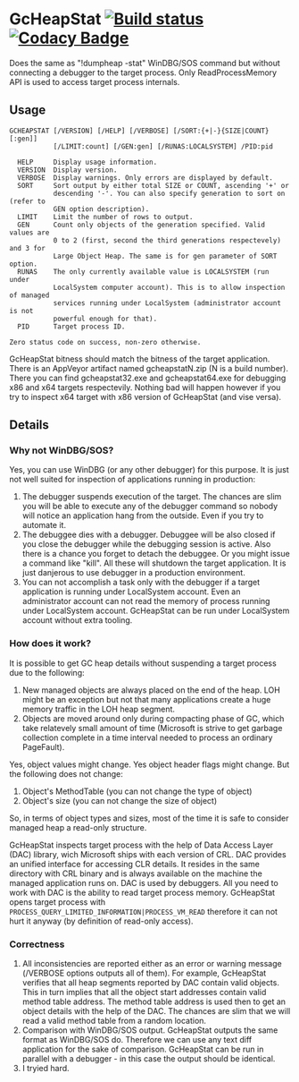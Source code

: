 # GcHeapStat [![Build status](https://ci.appveyor.com/api/projects/status/3pcm9r3rai06g891?svg=true)](https://ci.appveyor.com/project/alpinskiy/gcheapstat/build/artifacts) [![Codacy Badge](https://api.codacy.com/project/badge/Grade/3b99c9352dc7495383808c7824c0b420)](https://www.codacy.com/manual/malpinskiy/gcheapstat?utm_source=github.com&amp;utm_medium=referral&amp;utm_content=alpinskiy/gcheapstat&amp;utm_campaign=Badge_Grade)

Does the same as "!dumpheap -stat" WinDBG/SOS command but without connecting a debugger to the target process. Only ReadProcessMemory API is used to access target process internals. 
## Usage
```
GCHEAPSTAT [/VERSION] [/HELP] [/VERBOSE] [/SORT:{+|-}{SIZE|COUNT}[:gen]]
           [/LIMIT:count] [/GEN:gen] [/RUNAS:LOCALSYSTEM] /PID:pid

  HELP     Display usage information.
  VERSION  Display version.
  VERBOSE  Display warnings. Only errors are displayed by default.
  SORT     Sort output by either total SIZE or COUNT, ascending '+' or
           descending '-'. You can also specify generation to sort on (refer to
           GEN option description).
  LIMIT    Limit the number of rows to output.
  GEN      Count only objects of the generation specified. Valid values are
           0 to 2 (first, second the third generations respectevely) and 3 for
           Large Object Heap. The same is for gen parameter of SORT option.
  RUNAS    The only currently available value is LOCALSYSTEM (run under
           LocalSystem computer account). This is to allow inspection of managed
           services running under LocalSystem (administrator account is not
           powerful enough for that).
  PID      Target process ID.

Zero status code on success, non-zero otherwise.
```
GcHeapStat bitness should match the bitness of the target application. There is an AppVeyor artifact named gcheapstatN.zip (N is a build number). There you can find gcheapstat32.exe and gcheapstat64.exe for debugging x86 and x64 targets respectevily. Nothing bad will happen however if you try to inspect x64 target with x86 version of GcHeapStat (and vise versa). 
## Details
### Why not WinDBG/SOS?
Yes, you can use WinDBG (or any other debugger) for this purpose. It is just not well suited for inspection of applications running in production:
1. The debugger suspends execution of the target. The chances are slim you will be able to execute any of the debugger command so nobody will notice an application hang from the outside. Even if you try to automate it.
1. The debuggee dies with a debugger. Debuggee will be also closed if you close the debugger while the debugging session is active. Also there is a chance you forget to detach the debuggee. Or you might issue a command like "kill". All these will shutdown the target application. It is just danjerous to use debugger in a production environment.
1. You can not accomplish a task only with the debugger if a target application is running under LocalSystem account. Even an administrator account can not read the memory of process running under LocalSystem account. GcHeapStat can be run under LocalSystem account without extra tooling.
### How does it work?
It is possible to get GC heap details without suspending a target process due to the following:
1. New managed objects are always placed on the end of the heap. LOH might be an exception but not that many applications create a huge memory traffic in the LOH heap segment.
1. Objects are moved around only during compacting phase of GC, which take relatevely small amount of time (Microsoft is strive to get garbage collection complete in a time interval needed to process an ordinary PageFault).

Yes, object values might change. Yes object header flags might change. But the following does not change:
1. Object's MethodTable (you can not change the type of object)
1. Object's size (you can not change the size of object)

So, in terms of object types and sizes, most of the time it is safe to consider managed heap a read-only structure.

GcHeapStat inspects target process with the help of Data Access Layer (DAC) library, wich Microsoft ships with each version of CRL.
DAC provides an unified interface for accessing CLR details.
It resides in the same directory with CRL binary and is always available on the machine the managed application runs on.
DAC is used by debuggers. All you need to work with DAC is the ability to read target process memory. 
GcHeapStat opens target process with ```PROCESS_QUERY_LIMITED_INFORMATION|PROCESS_VM_READ``` therefore it can not hurt it anyway (by definition of read-only access).
### Correctness
1. All inconsistencies are reported either as an error or warning message (/VERBOSE options outputs all of them). For example, GcHeapStat verifies that all heap segments reported by DAC contain valid objects. This in turn implies that all the object start addresses contain valid method table address. The method table address is used then to get an object details with the help of the DAC. The chances are slim that we will read a valid method table from a random location.
1. Comparison with WinDBG/SOS output. GcHeapStat outputs the same format as WinDBG/SOS do. Therefore we can use any text diff application for the sake of comparison. GcHeapStat can be run in parallel with a debugger - in this case the output should be identical.
1. I tryied hard.

